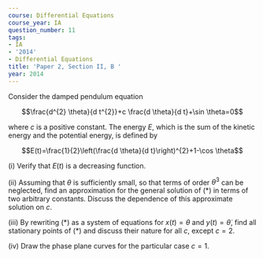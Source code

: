 ```yaml
---
course: Differential Equations
course_year: IA
question_number: 11
tags:
- IA
- '2014'
- Differential Equations
title: 'Paper 2, Section II, B '
year: 2014
---
```




Consider the damped pendulum equation

$$\frac{d^{2} \theta}{d t^{2}}+c \frac{d \theta}{d t}+\sin \theta=0$$

where $c$ is a positive constant. The energy $E$, which is the sum of the kinetic energy and the potential energy, is defined by

$$E(t)=\frac{1}{2}\left(\frac{d \theta}{d t}\right)^{2}+1-\cos \theta$$

(i) Verify that $E(t)$ is a decreasing function.

(ii) Assuming that $\theta$ is sufficiently small, so that terms of order $\theta^{3}$ can be neglected, find an approximation for the general solution of $(*)$ in terms of two arbitrary constants. Discuss the dependence of this approximate solution on $c$.

(iii) By rewriting $(*)$ as a system of equations for $x(t)=\theta$ and $y(t)=\dot{\theta}$, find all stationary points of $(*)$ and discuss their nature for all $c$, except $c=2$.

(iv) Draw the phase plane curves for the particular case $c=1$.